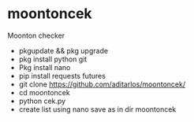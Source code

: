 # moontoncek
Moonton checker
-  pkgupdate && pkg upgrade
-  pkg install python git
-  Pkg install nano
-  pip install requests futures
-  git clone https://github.com/aditarlos/moontoncek/
-  cd moontoncek
- python cek.py
- create list using nano save as in dir moontoncek
